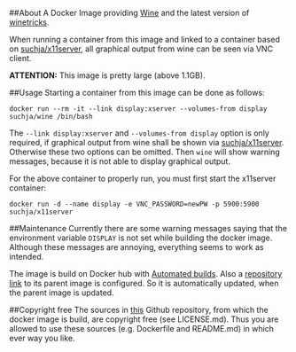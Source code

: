 ##About
A Docker Image providing [Wine](https://www.winehq.org) and the latest version of [winetricks](http://www.winetricks.org).

When running a container from this image and linked to a container based on [suchja/x11server](https://registry.hub.docker.com/u/suchja/x11server/), all graphical output from wine can be seen via VNC client.

**ATTENTION:** This image is pretty large (above 1.1GB).

##Usage
Starting a container from this image can be done as follows:

`docker run --rm -it --link display:xserver --volumes-from display suchja/wine /bin/bash`

The `--link display:xserver` and `--volumes-from display` option is only required, if graphical output from wine shall be shown via [suchja/x11server](https://registry.hub.docker.com/u/suchja/x11server/). Otherwise these two options can be omitted. Then `wine` will show warning messages, because it is not able to display graphical output.

For the above container to properly run, you must first start the x11server container:

`docker run -d --name display -e VNC_PASSWORD=newPW -p 5900:5900 suchja/x11server`

##Maintenance
Currently there are some warning messages saying that the environment variable `DISPLAY` is not set while building the docker image. Although these messages are annoying, everything seems to work as intended. 

The image is build on Docker hub with [Automated builds](http://docs.docker.com/docker-hub/builds/). Also a [repository link](http://docs.docker.com/docker-hub/builds/#repository-links) to its parent image is configured. So it is automatically updated, when the parent image is updated.

##Copyright free
The sources in [this](https://github.com/suchja/wix-toolset.git) Github repository, from which the docker image is build, are copyright free (see LICENSE.md). Thus you are allowed to use these sources (e.g. Dockerfile and README.md) in which ever way you like.
